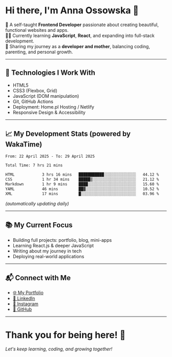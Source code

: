 # Hi there, I'm Anna Ossowska 👋

🌸 A self-taught **Frontend Developer** passionate about creating beautiful, functional websites and apps.  
👩‍💻 Currently learning **JavaScript**, **React**, and expanding into full-stack development.  
💬 Sharing my journey as a **developer and mother**, balancing coding, parenting, and personal growth.

---

## 🚀 Technologies I Work With
- HTML5
- CSS3 (Flexbox, Grid)
- JavaScript (DOM manipulation)
- Git, GitHub Actions
- Deployment: Home.pl Hosting / Netlify
- Responsive Design & Accessibility

---

## 📈 My Development Stats (powered by WakaTime)

<!--START_SECTION:waka-->

```txt
From: 22 April 2025 - To: 29 April 2025

Total Time: 7 hrs 21 mins

HTML            3 hrs 16 mins   ███████████░░░░░░░░░░░░░░   44.12 %
CSS             1 hr 34 mins    █████▒░░░░░░░░░░░░░░░░░░░   21.12 %
Markdown        1 hr 9 mins     ████░░░░░░░░░░░░░░░░░░░░░   15.60 %
YAML            46 mins         ██▓░░░░░░░░░░░░░░░░░░░░░░   10.52 %
XML             17 mins         █░░░░░░░░░░░░░░░░░░░░░░░░   03.96 %
```

<!--END_SECTION:waka-->

_(automatically updating daily)_

---

## 📚 My Current Focus

- Building full projects: portfolio, blog, mini-apps
- Learning React.js & deeper JavaScript
- Writing about my journey in tech
- Deploying real-world applications

---

## 📬 Connect with Me

- [🌐 My Portfolio](https://ossowska.tech)
- [💼 LinkedIn](https://linkedin.com/in/anna-ossowska-130493a0/)
- [📸 Instagram](https://instagram.com/wiedzma_w_korpo/)
- [🐙 GitHub](https://github.com/anka-oss)

---

# Thank you for being here! 🚀  
_Let's keep learning, coding, and growing together!_

